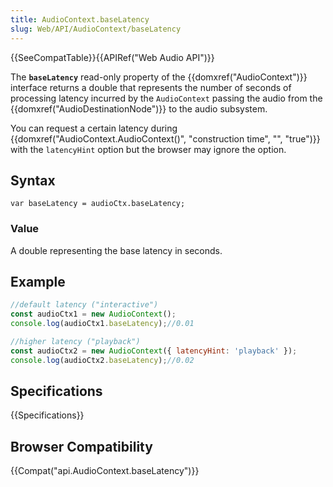 ```yaml
---
title: AudioContext.baseLatency
slug: Web/API/AudioContext/baseLatency
---
```


{{SeeCompatTable}}{{APIRef("Web Audio API")}}

The **`baseLatency`** read-only property of the {{domxref("AudioContext")}} interface returns a double that represents the number of seconds of processing latency incurred by the `AudioContext` passing the audio from the {{domxref("AudioDestinationNode")}} to the audio subsystem.

You can request a certain latency during {{domxref("AudioContext.AudioContext()", "construction time", "", "true")}} with the `latencyHint` option but the browser may ignore the option.

## Syntax

```plain
var baseLatency = audioCtx.baseLatency;
```

### Value

A double representing the base latency in seconds.

## Example

```js
//default latency ("interactive")
const audioCtx1 = new AudioContext();
console.log(audioCtx1.baseLatency);//0.01

//higher latency ("playback")
const audioCtx2 = new AudioContext({ latencyHint: 'playback' });
console.log(audioCtx2.baseLatency);//0.02
```

## Specifications

{{Specifications}}

## Browser Compatibility

{{Compat("api.AudioContext.baseLatency")}}
